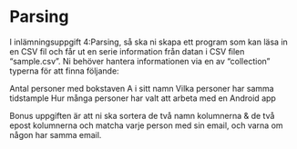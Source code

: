 # Parsing
I inlämningsuppgift 4:Parsing, så ska ni skapa ett program som kan läsa in en CSV fil och får ut en serie information från datan i CSV filen “sample.csv”.
Ni behöver hantera informationen via en av “collection” typerna för att finna följande:

Antal personer med bokstaven A i sitt namn
Vilka personer har samma tidstample
Hur många personer har valt att arbeta med en Android app

Bonus uppgiften är att ni ska sortera de två namn kolumnerna & de två epost kolumnerna och matcha varje person med sin email, och varna om någon har samma email.
